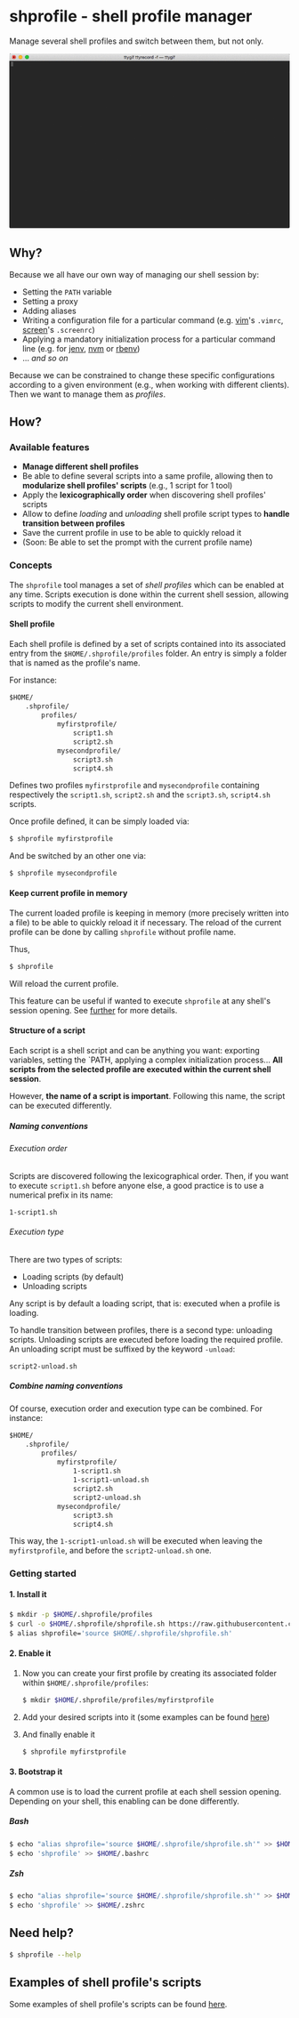 # shprofile - shell profile manager

Manage several shell profiles and switch between them, but not only.

![demo.gif](./resources/demo.gif)

## Why?

Because we all have our own way of managing our shell session by:
- Setting the `PATH` variable
- Setting a proxy
- Adding aliases
- Writing a configuration file for a particular command (e.g. [vim](https://www.vim.org/)'s `.vimrc`, [screen](https://www.gnu.org/software/screen/)'s `.screenrc`)
- Applying a mandatory initialization process for a particular command line (e.g. for [jenv](http://www.jenv.be/), [nvm](https://github.com/creationix/nvm) or [rbenv](https://github.com/rbenv/rbenv))
- ... _and so on_ 

Because we can be constrained to change these specific configurations according to a given environment (e.g., when working with different clients). Then we want to manage them as _profiles_.

## How?

### Available features

- **Manage different shell profiles**
- Be able to define several scripts into a same profile, allowing then to **modularize shell profiles' scripts** (e.g., 1 script for 1 tool)
- Apply the **lexicographically order** when discovering shell profiles' scripts
- Allow to define _loading_ and _unloading_ shell profile script types to **handle transition between profiles**
- Save the current profile in use to be able to quickly reload it
- (Soon: Be able to set the prompt with the current profile name)

### Concepts

The `shprofile` tool manages a set of _shell profiles_ which can be enabled at any time. Scripts execution is done within the current shell session, allowing scripts to modify the current shell environment.

#### Shell profile

Each shell profile is defined by a set of scripts contained into its associated entry from the `$HOME/.shprofile/profiles` folder. An entry is simply a folder that is named as the profile's name.

For instance:

```
$HOME/
    .shprofile/
        profiles/
            myfirstprofile/
                script1.sh
                script2.sh
            mysecondprofile/
                script3.sh
                script4.sh    
```

Defines two profiles `myfirstprofile` and `mysecondprofile` containing respectively the `script1.sh`, `script2.sh` and the `script3.sh`, `script4.sh` scripts.

Once profile defined, it can be simply loaded via:

```bash
$ shprofile myfirstprofile
```

And be switched by an other one via:

```bash
$ shprofile mysecondprofile
```

#### Keep current profile in memory

The current loaded profile is keeping in memory (more precisely written into a file) to be able to quickly reload it if necessary. The reload of the current profile can be done by calling `shprofile` without profile name.

Thus,

```bash
$ shprofile
```

Will reload the current profile.

This feature can be useful if wanted to execute `shprofile` at any shell's session opening. See [further](#3-bootstrap-it) for more details.

#### Structure of a script

Each script is a shell script and can be anything you want: exporting variables, setting the `PATH, applying a complex initialization process... **All scripts from the selected profile are executed within the current shell session**.

However, **the name of a script is important**. Following this name, the script can be executed differently.

##### Naming conventions

###### Execution order

Scripts are discovered following the lexicographical order. Then, if you want to execute `script1.sh` before anyone else, a good practice is to use a numerical prefix in its name:

```
1-script1.sh
``` 

###### Execution type

There are two types of scripts:
- Loading scripts (by default)
- Unloading scripts

Any script is by default a loading script, that is: executed when a profile is loading.

To handle transition between profiles, there is a second type: unloading scripts. Unloading scripts are executed before loading the required profile. An unloading script must be suffixed by the keyword `-unload`:

```
script2-unload.sh
```

##### Combine naming conventions

Of course, execution order and execution type can be combined. For instance:

```
$HOME/
    .shprofile/
        profiles/
            myfirstprofile/
                1-script1.sh
                1-script1-unload.sh
                script2.sh
                script2-unload.sh
            mysecondprofile/
                script3.sh
                script4.sh
```

This way, the `1-script1-unload.sh` will be executed when leaving the `myfirstprofile`, and before the `script2-unload.sh` one.   

### Getting started

#### 1. Install it

```bash
$ mkdir -p $HOME/.shprofile/profiles
$ curl -o $HOME/.shprofile/shprofile.sh https://raw.githubusercontent.com/abourdon/shprofile/master/shprofile.sh
$ alias shprofile='source $HOME/.shprofile/shprofile.sh'
```

#### 2. Enable it

1. Now you can create your first profile by creating its associated folder within `$HOME/.shprofile/profiles`:

    ```bash
    $ mkdir $HOME/.shprofile/profiles/myfirstprofile
    ```

2. Add your desired scripts into it (some examples can be found [here](examples/scripts/))

3. And finally enable it

    ```bash
    $ shprofile myfirstprofile
    ```

#### 3. Bootstrap it

A common use is to load the current profile at each shell session opening. Depending on your shell, this enabling can be done differently.

##### Bash

```bash
$ echo "alias shprofile='source $HOME/.shprofile/shprofile.sh'" >> $HOME/.bashrc
$ echo 'shprofile' >> $HOME/.bashrc
```

##### Zsh

```bash
$ echo "alias shprofile='source $HOME/.shprofile/shprofile.sh'" >> $HOME/.zshrc
$ echo 'shprofile' >> $HOME/.zshrc
```

## Need help?

```bash
$ shprofile --help
```

## Examples of shell profile's scripts  

Some examples of shell profile's scripts can be found [here](examples/scripts/).